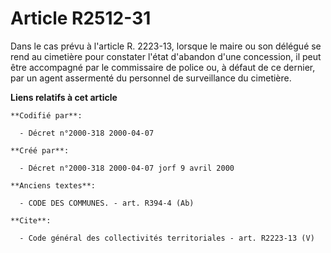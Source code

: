 # Article R2512-31

Dans le cas prévu à l'article R. 2223-13, lorsque le maire ou son délégué se rend au cimetière pour constater l'état
d'abandon d'une concession, il peut être accompagné par le commissaire de police ou, à défaut de ce dernier, par un agent
assermenté du personnel de surveillance du cimetière.

**Liens relatifs à cet article**

	**Codifié par**:

	  - Décret n°2000-318 2000-04-07

	**Créé par**:

	  - Décret n°2000-318 2000-04-07 jorf 9 avril 2000

	**Anciens textes**:

	  - CODE DES COMMUNES. - art. R394-4 (Ab)

	**Cite**:

	  - Code général des collectivités territoriales - art. R2223-13 (V)
